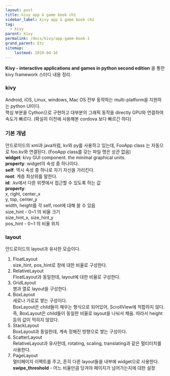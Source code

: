 ```yaml
---
layout: post
title: kivy app & game book ch1
sidebar_label: kivy app & game book ch1
tag:
  - kivy
parent: kivy
permalink: /docs/kivy/app-game-book-1
grand_parent: Etc
sitemap:
	lastmod: 2019-04-16
---
```


**Kivy - interactive applications and games in python second edition** 을 통한 kivy framework 스터디 내용 정리.

### kivy
Android, iOS, Linux, windows, Mac OS 전부 동작하는 multi-platform을 지원하는 python UI이다.  
핵심 부분을 Cython으로 구현하고 대부분의 그래픽 동작을 directly GPU와 연결하여 속도가 빠르다. (확실히 이전에 사용해본 cordova 보다 빠르긴 하다)

### 기본 개념
안드로이드의 xml과 java처럼, kv와 py를 사용하고 있는데, FooApp class 는 자동으로 foo.kv와 연결된다. (FooApp class를 갖는 파일 명은 상관 없음)  
**widget**: kivy GUI component. the minimal graphical units.  
**property**: widget의 속성 중 하나이다.  
**self**: 역시 속성 중 하나로 자기 자신을 가리킨다.  
**root**: 계층 최상위를 말한다.  
**id**: .kv에서 다른 위젯에서 접근할 수 있도록 하는 값  
**property**:  
  x, right, center_x  
  y, top, center_y  
  width, height를 각 self, root에 대해 쓸 수 있음  
  size_hint - 0~1 의 비율 크기  
  size_hint_x, size_hint_y  
  pos_hint - 0~1 의 비율 위치  

### layout
안드로이드의 layout과 유사한 모습이다.  
1. FloatLayout  
	size_hint, pos_hint로 창에 대한 비율로 구성한다.
2. RelativeLayout  
	FloatLayout과 동일한데, layout에 대한 비율로 구성한다.
3. GridLayout  
	행과 열로 layout을 구성한다.
4. BoxLayout  
	세로나 가로로 쌓는 구성이다.  
	BoxLayout은 child들이 채우는 형식으로 되어있어, ScrollView에 적합하지 않다.  
	즉, BoxLayout은 child들이 동일한 비율로 layout을 나눠서 채움. 따라서 height 등의 값이 먹히지 않았다.
5. StackLayout  
	BoxLayout과 동일한데, 계속 정해진 방향으로 쌓는 구성이다.
6. ScatterLayout  
	RelativeLayout과 유사한데, rotating, scaling, translating과 같은 멀티터치를 사용한다.
7. PageLayout  
	멀티페이지 이펙트를 주고, 흔히 다른 layout들을 내부에 widget으로 사용한다.  
	**swipe_threshold** - 어느 비율만큼 당겨야 페이지가 넘어가는지에 대한 설정

